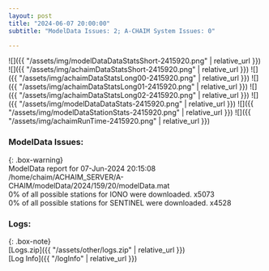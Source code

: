 ```yaml
---
layout: post
title: "2024-06-07 20:00:00"
subtitle: "ModelData Issues: 2; A-CHAIM System Issues: 0"

---
```


![]({{ "/assets/img/modelDataDataStatsShort-2415920.png" | relative_url }})
![]({{ "/assets/img/achaimDataStatsShort-2415920.png" | relative_url }})
![]({{ "/assets/img/achaimDataStatsLong00-2415920.png" | relative_url }})
![]({{ "/assets/img/achaimDataStatsLong01-2415920.png" | relative_url }})
![]({{ "/assets/img/achaimDataStatsLong02-2415920.png" | relative_url }})
![]({{ "/assets/img/modelDataDataStats-2415920.png" | relative_url }})
![]({{ "/assets/img/modelDataStationStats-2415920.png" | relative_url }})
![]({{ "/assets/img/achaimRunTime-2415920.png" | relative_url }})


### ModelData Issues:  
  
{: .box-warning}  
 ModelData report for 07-Jun-2024 20:15:08   
 /home/chaim/ACHAIM_SERVER/A-CHAIM/modelData/2024/159/20/modelData.mat   
 0% of all possible stations for IONO were downloaded. x5073   
 0% of all possible stations for SENTINEL were downloaded. x4528   
  


### Logs:  
  
{: .box-note}  
[Logs.zip]({{ "/assets/other/logs.zip" | relative_url }})  
[Log Info]({{ "/logInfo" | relative_url }})  
